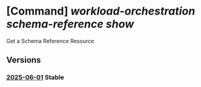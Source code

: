 # [Command] _workload-orchestration schema-reference show_

Get a Schema Reference Resource

## Versions

### [2025-06-01](/Resources/mgmt-plane/L3tyZXNvdXJjZXVyaX0vcHJvdmlkZXJzL21pY3Jvc29mdC5lZGdlL3NjaGVtYXJlZmVyZW5jZXMve30=/2025-06-01.xml) **Stable**

<!-- mgmt-plane /{resourceuri}/providers/microsoft.edge/schemareferences/{} 2025-06-01 -->
